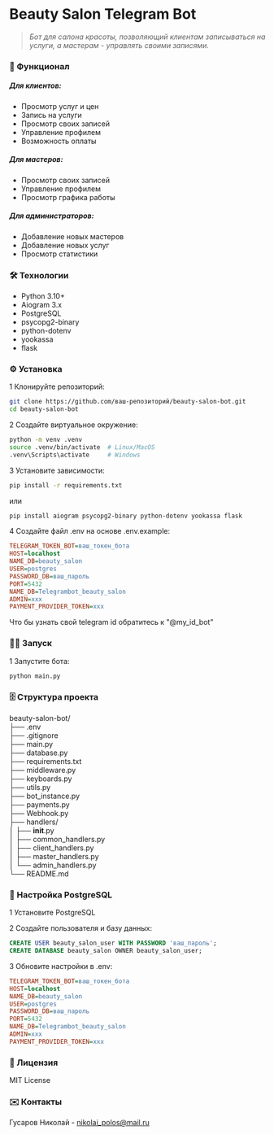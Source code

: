 
# Beauty Salon Telegram Bot
> *Бот для салона красоты, позволяющий клиентам записываться на услуги, а мастерам - управлять своими записями.*

### 📌  Функционал 
##### Для клиентов:
* Просмотр услуг и цен  
* Запись на услуги  
* Просмотр своих записей  
* Управление профилем  
* Возможность оплаты  

##### Для мастеров:
* Просмотр своих записей  
* Управление профилем  
* Просмотр графика работы  

##### Для администраторов:
* Добавление новых мастеров  
* Добавление новых услуг  
* Просмотр статистики  

### 🛠 Технологии
* Python 3.10+  
* Aiogram 3.x  
* PostgreSQL  
* psycopg2-binary  
* python-dotenv  
* yookassa   
* flask  

### ⚙️ Установка

1 Клонируйте репозиторий:
```bash
git clone https://github.com/ваш-репозиторий/beauty-salon-bot.git
cd beauty-salon-bot
```

2 Создайте виртуальное окружение:
```bash
python -m venv .venv
source .venv/bin/activate  # Linux/MacOS
.venv\Scripts\activate     # Windows
```

3 Установите зависимости:
```bash
pip install -r requirements.txt
```
или
```bash
pip install aiogram psycopg2-binary python-dotenv yookassa flask
```

4 Создайте файл .env на основе .env.example:
```ini
TELEGRAM_TOKEN_BOT=ваш_токен_бота
HOST=localhost
NAME_DB=beauty_salon
USER=postgres
PASSWORD_DB=ваш_пароль
PORT=5432
NAME_DB=Telegrambot_beauty_salon
ADMIN=ххх
PAYMENT_PROVIDER_TOKEN=ххх
```
Что бы узнать свой telegram id обратитесь к "@my_id_bot"

### 🏃‍♂️ Запуск

1 Запустите бота:
```bash
python main.py
```

### 🗄 Структура проекта  
beauty-salon-bot/  
├── .env  
├── .gitignore  
├── main.py  
├── database.py  
├── requirements.txt  
├── middleware.py  
├── keyboards.py  
├── utils.py  
├── bot_instance.py  
├── payments.py  
├── Webhook.py  
├── handlers/  
│   ├── __init__.py  
│   ├── common_handlers.py  
│   ├── client_handlers.py  
│   ├── master_handlers.py  
│   └── admin_handlers.py  
└── README.md  

### 🔧 Настройка PostgreSQL

1 Установите PostgreSQL

2 Создайте пользователя и базу данных:
```sql
CREATE USER beauty_salon_user WITH PASSWORD 'ваш_пароль';
CREATE DATABASE beauty_salon OWNER beauty_salon_user;
```

3 Обновите настройки в .env:
```ini
TELEGRAM_TOKEN_BOT=ваш_токен_бота
HOST=localhost
NAME_DB=beauty_salon
USER=postgres
PASSWORD_DB=ваш_пароль
PORT=5432
NAME_DB=Telegrambot_beauty_salon
ADMIN=ххх
PAYMENT_PROVIDER_TOKEN=ххх
```

### 📜 Лицензия

MIT License

### ✉️ Контакты

Гусаров Николай - nikolai_polos@mail.ru